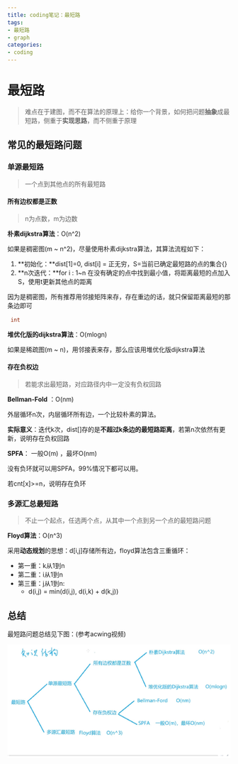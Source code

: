 ```yaml
---
title: coding笔记：最短路
tags: 
- 最短路
- graph
categories:
- coding
---
```


# 最短路

> 难点在于建图，而不在算法的原理上：给你一个背景，如何把问题**抽象**成最短路，侧重于**实现思路**，而不侧重于原理

## 常见的最短路问题

### 单源最短路

> 一个点到其他点的所有最短路

#### 所有边权都是正数

> n为点数，m为边数

**朴素dijkstra算法**：O(n^2)

如果是稠密图(m ~ n^2)，尽量使用朴素dijkstra算法，其算法流程如下：

1. **初始化：**dist[1]=0, dist[i] = 正无穷，S=当前已确定最短路的点的集合{}
2. **n次迭代：**for i : 1~n 在没有确定的点中找到最小值，将距离最短的点加入S，使用t更新其他点的距离

因为是稠密图，所有推荐用邻接矩阵来存，存在重边的话，就只保留距离最短的那条边即可

```c++
 int 
```

**堆优化版的dijkstra算法**：O(mlogn)

如果是稀疏图(m ~ n)，用邻接表来存，那么应该用堆优化版dijkstra算法



#### 存在负权边

> 若能求出最短路，对应路径内中一定没有负权回路

**Bellman-Fold** ：O(nm)

外层循环n次，内层循环所有边，一个比较朴素的算法。

**实际意义**：迭代k次，dist[]存的是**不超过k条边的最短路距离**，若第n次依然有更新，说明存在负权回路

**SPFA**： 一般O(m) ，最坏O(nm) 

没有负环就可以用SPFA，99%情况下都可以用。

若cnt[x]>=n，说明存在负环

### 多源汇总最短路

> 不止一个起点，任选两个点，从其中一个点到另一个点的最短路问题

**Floyd算法**：O(n^3)

采用**动态规划**的思想：d[i,j]存储所有边，floyd算法包含三重循环：

- 第一重：k从1到n
- 第二重：i从1到n
- 第三重：j从1到n:
  - d(i,j) = min(d(i,j), d(i,k) + d(k,j))

##  总结

最短路问题总结见下图：(参考acwing视频)

<img src="https://raw.githubusercontent.com/coelien/image-hosting/master/img/202206161107700.png" alt="image-20220616110720546" style="zoom:50%;" />

